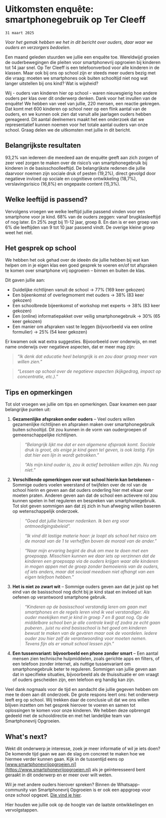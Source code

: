 
# Uitkomsten enquête: smartphonegebruik op Ter Cleeff 

    31 maart 2025

_Voor het gemak hebben we het in dit bericht over ouders, daar waar we ouders en verzorgers bedoelen._

Een maand geleden stuurden we jullie een enquête toe. Wereldwijd groeien de ouderbewegingen die pleiten voor smartphonevrij opgroeien bij kinderen tot 14 jaar snel. Op Ter Cleeff is een telefoonverbod voor alle kinderen in de klassen. Maar ook bij ons op school zijn er steeds meer ouders bezig met die vraag: moeten we smartphones ook buiten schooltijd niet nog wat langer uitstellen bij ons kind? Wat is wijsheid?

Wij - ouders van kinderen hier op school - waren nieuwsgierig hoe andere ouders per klas over dit onderwerp denken. Dank voor het invullen van de enquête! We hebben van veel van jullie, 220 mensen, een reactie gekregen. Dat komt met 600 kinderen op school neer op een flink aantal van de ouders, en we kunnen ook zien dat vanuit alle jaarlagen ouders hebben gereageerd. Dit aantal deelnemers maakt het een onderzoek dat we representatief kunnen noemen voor het totale aantal ouders van onze school. Graag delen we de uitkomsten met jullie in dit bericht.
 
## Belangrijkste resultaten
93,2% van iedereen die meedeed aan de enquête geeft aan zich zorgen of zeer veel zorgen te maken over de risico’s van smartphonegebruik bij kinderen in de basisschoolleeftijd. De belangrijkste redenen die jullie daarvoor noemen zijn sociale druk of pesten (19,2%), direct gevolgd door negatieve invloed op sociale en cognitieve ontwikkeling (18,7%), verslavingsrisico (16,8%) en ongepaste content (15,3%).

## Welke leeftijd is passend?
Vervolgens vroegen we welke leeftijd jullie passend vinden voor een smartphone voor je kind. 68% van de ouders zeggen: vanaf brugklasleeftijd of nog later. En 25% zegt bij 11-12 jaar, groep 8. En dan is er een groep van 6% die leeftijden van 9 tot 10 jaar passend vindt. De overige kleine groep weet het niet.

## Het gesprek op school
We hebben het ook gehad over de ideeën die jullie hebben bij wat kan helpen om in je eigen klas een goed gesprek te voeren en/of tot afspraken te komen over smartphone vrij opgroeien – binnen en buiten de klas. 

Dit gaven jullie aan:

* Duidelijke richtlijnen vanuit de school → 77% (169 keer gekozen)
* Een bijeenkomst of overlegmoment met ouders → 38% (83 keer gekozen)
* Een schoolbrede bijeenkomst of workshop met experts → 38% (83 keer gekozen)
* Een (online) informatiepakket over veilig smartphonegebruik → 30% (65 keer gekozen)
* Een manier om afspraken vast te leggen (bijvoorbeeld via een online formulier) → 25% (54 keer gekozen)

Er kwamen ook wat extra suggesties. Bijvoorbeeld over onderwijs, en met name onderwijs over negatieve aspecten, dat er meer mag zijn: 

> _“Ik denk dat educatie heel belangrijk is en zou daar graag meer van willen zien.”_

> _“Lessen op school over de negatieve aspecten (kijkgedrag, impact op concentratie, etc.).”_
 
## Tips en opmerkingen
Tot slot vroegen we jullie om tips en opmerkingen. Daar kwamen een paar belangrijke punten uit:

1. **Gezamenlijke afspraken onder ouders** – Veel ouders willen gezamenlijke richtlijnen en afspraken maken over smartphonegebruik buiten schooltijd. Dit zou kunnen in de vorm van oudergroepen of gemeenschappelijke richtlijnen.

    > _“Belangrijk lijkt me dat er een algemene afspraak komt. Sociale druk is groot, als enige je kind geen tel geven, is ook lastig. Fijn dat hier een lijn in wordt getrokken.”_
    
    > _“Als mijn kind ouder is, zou ik actief betrokken willen zijn. Nu nog niet.”_

1. **Verschillende opmerkingen over wat school hierin kan betekenen** – Sommige ouders voelen weerstand of twijfelen over de rol van de school hierin en geven aan dat ouders onderling hier met elkaar over moeten praten. Anderen geven aan dat de school een actievere rol zou kunnen spelen in het reguleren en bespreken van smartphonegebruik. Tot slot geven sommigen aan dat zij zich in hun afweging willen baseren op wetenschappelijk onderzoek.  

    > _“Goed dat jullie hierover nadenken. Ik ben erg voor ontmoedigingsbeleid”._
    
    > _“Ik vind dit lastige materie hoor: je loopt als school het risico om de moraal van de 1 te verheffen boven de moraal van de ander.”_ 
    
    > _“Naar mijn ervaring begint de druk om mee te doen met een groepsapp. Misschien kunnen we daar iets op verzinnen dat de kinderen een groepsapp via de ouders krijgen waar alle kinderen in mogen appen met de groep zonder bemoeienis van de ouders, of iets anders, maar dat sociaal meedoen niet afhangt van een eigen telefoon hebben.”_ 


1. **Het is niet zo zwart wit** – Sommige ouders geven aan dat je juist op het eind van de basisschool nog dicht bij je kind staat en invloed uit kan oefenen op verantwoord smartphone gebruik. 

    > _“Kinderen op de basisschool verstandig leren om gaan met smartphones en de regels leren vind ik veel verstandiger. Als ouder meekijken met je kind in groep 7 en 8 gaat nog. Op de middelbare school ben je alle controle kwijt of zodra ze echt gaan puberen.. juist nu eind basisschool is het goed om kinderen bewust te maken van de gevaren maar ook de voordelen. Iedere ouder zou hier zelf de verantwoording voor moeten nemen. Tevens fijn als er vanuit school lessen zijn.”_ 

1. **Een tussenvariant: bijvoorbeeld een phone zonder smart** – Een aantal mensen zien technische hulpmiddelen, zoals gerichte apps en filters, of een telefoon zonder internet, als nuttige tussenvariant om smartphonegebruik beter te reguleren. Sommigen van jullie geven aan dat in specifieke situaties, bijvoorbeeld als de thuissituatie er om vraagt of ouders gescheiden zijn, een telefoon erg handig kan zijn.

Veel dank nogmaals voor de tijd en aandacht die jullie gegeven hebben om mee te doen aan dit onderzoek. De grote respons leert ons: het onderwerp leeft erg op school. Wij trekken daar de conclusie uit dat we ons willen blijven inzetten om het gesprek hierover te voeren en samen tot oplossingen te komen voor onze kinderen. We hebben deze opbrengst gedeeld met de schooldirectie en met het landelijke team van Smartphonevrij Opgroeien. 
 
## What's next?

Wekt dit onderwerp je interesse, zoek je meer informatie of wil je iets doen? De komende tijd gaan we aan de slag om concreet te maken hoe we hiermee verder kunnen gaan. Kijk in de tussentijd eens op [www.smartphonevrijopgroeien.nl](https://www.smartphonevrijopgroeien.nl) als je geïnteresseerd bent geraakt in dit onderwerp en er meer over wilt weten. 

Wil je met andere ouders hierover spreken? Binnen de Whatsapp-community van Smartphonevrij Opgroeien is er ook een appgroep voor onze school opgezet. [Die vind je hier](https://chat.whatsapp.com/ERkubcNhCwc8kQOTt2KmzR).

Hier houden we jullie ook op de hoogte van de laatste ontwikkelingen en vervolgstappen.
